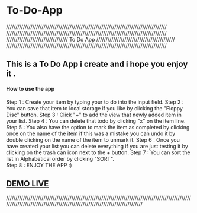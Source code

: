# To-Do-App 
//////////////////////////////////////////////////////////////////////////////////////
//////////////////////////////////////////////////////////////////////////////////////
///////////////////////////////// To Do App //////////////////////////////////////////
//////////////////////////////////////////////////////////////////////////////////////

<h2>This is a To Do App i create and i hope you enjoy it . </h2>

<h4>How to use the app</h4>

Step 1 : Create your item by typing your to do into the input field. 
Step 2 : You can save that item to local storage if you like by clicking the "Floppy Disc" button.
Step 3 : Click "+" to add the view that newly added item in your list. 
Step 4 : You can delete that todo by clicking "x" on the item line. 
Step 5 : You also have the option to mark the item as completed by clicking once on the name of the item
         if this was a mistake you can undo it by double clicking on the name of the item to unmark it.
Step 6 : Once you have created your list you can delete everything if you are just testing it by clicking 
         on the trash can icon next to the + button.
Step 7 : You can sort the list in Alphabetical order by clicking "SORT".  
Step 8 : ENJOY THE APP :)        
        

<a href="https://raw.githack.com/GarethW85/To-Do-App/main/todo.html"><h2>DEMO LIVE</h2></a>

////////////////////////////////////////////////////////////////////////////////////////////////////////////////////////////////////////////////////////////////////////////